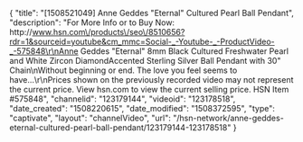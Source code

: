 {
    "title": "[1508521049] Anne Geddes \"Eternal\" Cultured  Pearl Ball Pendant",
    "description": "For More Info or to Buy Now: http:\/\/www.hsn.com\/products\/seo\/8510656?rdr=1&sourceid=youtube&cm_mmc=Social-_-Youtube-_-ProductVideo-_-575848\r\nAnne Geddes \"Eternal\" 8mm Black Cultured Freshwater Pearl and White Zircon DiamondAccented Sterling Silver Ball Pendant with 30\" Chain\nWithout beginning or end. The love you feel seems to have...\r\nPrices shown on the previously recorded video may not represent the current price.  View hsn.com to view the current selling price. HSN Item #575848",
    "channelid": "123179144",
    "videoid": "123178518",
    "date_created": "1508220615",
    "date_modified": "1508372595",
    "type": "captivate",
    "layout": "channelVideo",
    "url": "\/hsn-network\/anne-geddes-eternal-cultured-pearl-ball-pendant\/123179144-123178518"
}
